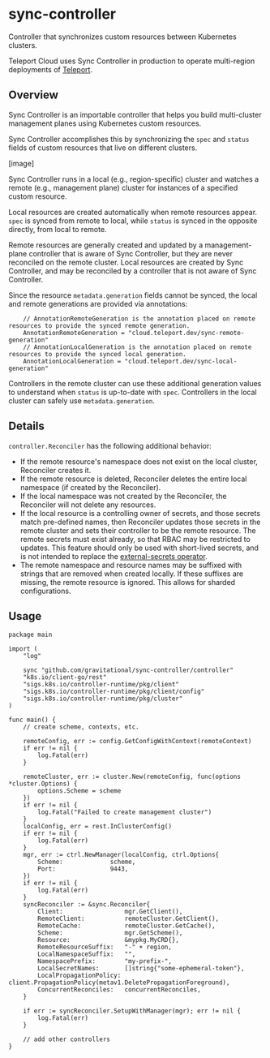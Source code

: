 # sync-controller

Controller that synchronizes custom resources between Kubernetes clusters.

Teleport Cloud uses Sync Controller in production to operate multi-region deployments of [Teleport](https://goteleport.com).

## Overview

Sync Controller is an importable controller that helps you build multi-cluster management planes using Kubernetes custom resources.

Sync Controller accomplishes this by synchronizing the `spec` and `status` fields of custom resources that live on different clusters.

[image]

Sync Controller runs in a local (e.g., region-specific) cluster and watches a remote (e.g., management plane) cluster for instances of a specified custom resource.

Local resources are created automatically when remote resources appear.
`spec` is synced from remote to local, while `status` is synced in the opposite directly, from local to remote.

Remote resources are generally created and updated by a management-plane controller that is aware of Sync Controller, but they are never reconciled on the remote cluster.
Local resources are created by Sync Controller, and may be reconciled by a controller that is not aware of Sync Controller.

Since the resource `metadata.generation` fields cannot be synced, the local and remote generations are provided via annotations:
```golang
	// AnnotationRemoteGeneration is the annotation placed on remote resources to provide the synced remote generation.
	AnnotationRemoteGeneration = "cloud.teleport.dev/sync-remote-generation"
	// AnnotationLocalGeneration is the annotation placed on remote resources to provide the synced local generation.
	AnnotationLocalGeneration = "cloud.teleport.dev/sync-local-generation"
```

Controllers in the remote cluster can use these additional generation values to understand when `status` is up-to-date with `spec`.
Controllers in the local cluster can safely use `metadata.generation`.

## Details

`controller.Reconciler` has the following additional behavior:
- If the remote resource's namespace does not exist on the local cluster, Reconciler creates it.
- If the remote resource is deleted, Reconciler deletes the entire local namespace (if created by the Reconciler).
- If the local namespace was not created by the Reconciler, the Reconciler will not delete any resources.
- If the local resource is a controlling owner of secrets, and those secrets match pre-defined names,
  then Reconciler updates those secrets in the remote cluster and sets their controller to be the remote resource.
  The remote secrets must exist already, so that RBAC may be restricted to updates.
  This feature should only be used with short-lived secrets, and is not intended to replace the [external-secrets operator](https://external-secrets.io/latest/).
- The remote namespace and resource names may be suffixed with strings that are removed when created locally. 
  If these suffixes are missing, the remote resource is ignored.
  This allows for sharded configurations.

## Usage

```golang
package main

import (
	"log"

	sync "github.com/gravitational/sync-controller/controller"
	"k8s.io/client-go/rest"
	"sigs.k8s.io/controller-runtime/pkg/client"
	"sigs.k8s.io/controller-runtime/pkg/client/config"
	"sigs.k8s.io/controller-runtime/pkg/cluster"
)

func main() {
	// create scheme, contexts, etc.

	remoteConfig, err := config.GetConfigWithContext(remoteContext)
	if err != nil {
		log.Fatal(err)
	}

	remoteCluster, err := cluster.New(remoteConfig, func(options *cluster.Options) {
		options.Scheme = scheme
	})
	if err != nil {
		log.Fatal("Failed to create management cluster")
	}
	localConfig, err = rest.InClusterConfig()
	if err != nil {
		log.Fatal(err)
	}
	mgr, err := ctrl.NewManager(localConfig, ctrl.Options{
		Scheme:             scheme,
		Port:               9443,
	})
	if err != nil {
		log.Fatal(err)
	}
	syncReconciler := &sync.Reconciler{
		Client:                 mgr.GetClient(),
		RemoteClient:           remoteCluster.GetClient(),
		RemoteCache:            remoteCluster.GetCache(),
		Scheme:                 mgr.GetScheme(),
		Resource:               &mypkg.MyCRD{},
		RemoteResourceSuffix:   "-" + region,
		LocalNamespaceSuffix:   "",
		NamespacePrefix:        "my-prefix-",
		LocalSecretNames:       []string{"some-ephemeral-token"},
		LocalPropagationPolicy: client.PropagationPolicy(metav1.DeletePropagationForeground),
		ConcurrentReconciles:   concurrentReconciles,
	}

	if err := syncReconciler.SetupWithManager(mgr); err != nil {
		log.Fatal(err)
	}

	// add other controllers
}

```
